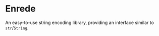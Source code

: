 
# Enrede


An easy-to-use string encoding library, providing an interface similar to `str`/`String`.

